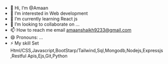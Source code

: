 - 👋 Hi, I’m @Amaan
- 👀 I’m interested in Web development
- 🌱 I’m currently learning React js 
- 💞️ I’m looking to collaborate on ...
- 📫 How to reach me email amaanshaikh9233@gmail.com
- 😄 Pronouns: ...
- ⚡ My skill Set Html/CSS,Javascript,BootStarp/Tailwind,Sql,Mongodb,Nodejs,Expressjs,Restful Apis,Ejs,Git,Python

<!---
AmaanShaikh9233/AmaanShaikh9233 is a ✨ special ✨ repository because its `README.md` (this file) appears on your GitHub profile.
You can click the Preview link to take a look at your changes.
--->
